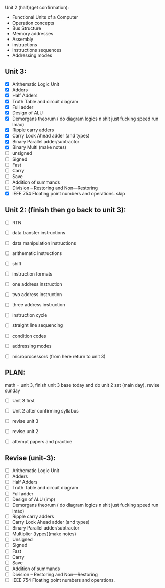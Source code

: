 Unit 2 (half)(get confirmation):
- Functional Units of a Computer
- Operation concepts 
- Bus Structure
- Memory addresses
- Assembly 
- instructions
- instructions sequences 
- Addressing modes

## Unit 3:
- [x] Arithematic Logic Unit 
- [x] Adders
- [x] Half Adders
- [x] Truth Table and circuit diagram
- [x] Full adder
- [x] Design of ALU
- [x] Demorgans theorum ( do diagram logics n shit just fucking speed run lmao)
- [x] Ripple carry adders
- [x] Carry Look Ahead adder (and types)
- [x] Binary Parallel adder/subtractor
- [x] Binary Multi (make notes)
- [ ] unsigned
- [ ] Signed
- [ ] Fast 
- [ ] Carry 
- [ ] Save
- [ ] Addition of summands
- [ ] Division – Restoring and Non—Restoring
- [x] IEEE 754 Floating point numbers and operations. skip

## Unit 2: (finish then go back to unit 3):
- [ ] RTN 
- [ ] data transfer instructions
- [ ] data manipulation instructions
- [ ] arithematic instructions
- [ ] shift
- [ ] instruction formats
- [ ] one address instruction
- [ ] two address instruction
- [ ] three address instruction
- [ ] instruction cycle
- [ ] straight line sequencing
- [ ] condition codes
- [ ] addressing modes
- [ ] microprocessors (from here return to unit 3)




## PLAN: 
math = unit 3, finish unit 3 base today and do unit 2 sat (main day), revise sunday
- [ ] Unit 3 first 
- [ ] Unit 2 after confirming syllabus
- [ ] revise unit 3
- [ ] revise unit 2
- [ ] attempt papers and practice


## Revise (unit-3):
- [ ] Arithematic Logic Unit 
- [ ] Adders
- [ ] Half Adders
- [ ] Truth Table and circuit diagram
- [ ] Full adder
- [ ] Design of ALU (imp)
- [ ] Demorgans theorum ( do diagram logics n shit just fucking speed run lmao)
- [ ] Ripple carry adders
- [ ] Carry Look Ahead adder (and types)
- [ ] Binary Parallel adder/subtractor
- [ ] Multiplier (types)(make notes)
- [ ] Unsigned
- [ ] Signed
- [ ] Fast
- [ ] Carry 
- [ ] Save
- [ ] Addition of summands
- [ ] Division – Restoring and Non—Restoring
- [ ] IEEE 754 Floating point numbers and operations.